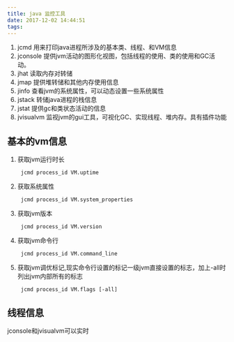 ```yaml
---
title: java 监控工具
date: 2017-12-02 14:44:51
tags:
---
```

1. jcmd 用来打印java进程所涉及的基本类、线程、和VM信息
2. jconsole 提供jvm活动的图形化视图，包括线程的使用、类的使用和GC活动。
3. jhat 读取内存对转储
4. jmap 提供堆转储和其他内存使用信息
5. jinfo 查看jvm的系统属性，可以动态设置一些系统属性
6. jstack 转储java进程的栈信息
7. jstat 提供gc和类状态活动的信息
8. jvisualvm 监视jvm的gui工具，可视化GC、实现线程、堆内存。具有插件功能


## 基本的vm信息
1. 获取jvm运行时长

        jcmd process_id VM.uptime


2. 获取系统属性

        jcmd process_id VM.system_properties

3. 获取jvm版本

        jcmd process_id VM.version

4. 获取jvm命令行

        jcmd process_id VM.command_line

5. 获取jvm调优标记,现实命令行设置的标记一级jvm直接设置的标志，加上-all时列出jvm内部所有的标志

        jcmd process_id VM.flags [-all]

## 线程信息
jconsole和jvisualvm可以实时
